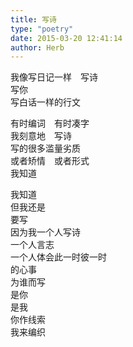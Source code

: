 ```yaml
---  
title: 写诗  
type: "poetry"  
date: 2015-03-20 12:41:14  
author: Herb  
---  
```

我像写日记一样　写诗  
写你  
写白话一样的行文  

有时编词　有时凑字  
我刻意地　写诗  
写的很多滥量劣质  
或者矫情　或者形式  
我知道  

我知道  
但我还是  
要写  
因为我一个人写诗  
一个人言志  
一个人体会此一时彼一时  
的心事  
为谁而写  
是你  
是我  
你作线索  
我来编织